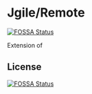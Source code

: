 # Jgile/Remote
[![FOSSA Status](https://app.fossa.io/api/projects/git%2Bgithub.com%2Fjgile%2Fremote.svg?type=shield)](https://app.fossa.io/projects/git%2Bgithub.com%2Fjgile%2Fremote?ref=badge_shield)


Extension of

## License
[![FOSSA Status](https://app.fossa.io/api/projects/git%2Bgithub.com%2Fjgile%2Fremote.svg?type=large)](https://app.fossa.io/projects/git%2Bgithub.com%2Fjgile%2Fremote?ref=badge_large)